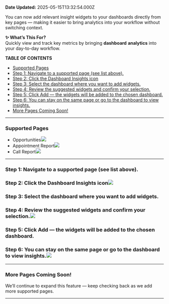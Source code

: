 **Date Updated:** 2025-05-15T13:32:54.000Z

You can now add relevant insight widgets to your dashboards directly from key pages — making it easier to bring analytics into your workflow without switching context.  
  
**✨ What’s This For?**  
Quickly view and track key metrics by bringing **dashboard** **analytics** into your day-to-day workflow.

  
**TABLE OF CONTENTS**

* [Supported Pages](#Supported-Pages)
* [Step 1: Navigate to a supported page (see list above).](#Step-1%3A-Navigate-to-a-supported-page-%28see-list-above%29.)
* [Step 2: Click the Dashboard Insights icon](#Step-2%3A-Click-the-Dashboard-Insights-icon)
* [Step 3: Select the dashboard where you want to add widgets.](#Step-3%3A-Select-the-dashboard-where-you-want-to-add-widgets.)
* [Step 4: Review the suggested widgets and confirm your selection.](#Step-4%3A-Review-the-suggested-widgets-and-confirm-your-selection.)
* [Step 5: Click Add — the widgets will be added to the chosen dashboard.](#Step-5%3A-Click-Add-%E2%80%94-the-widgets-will-be-added-to-the-chosen-dashboard.)
* [Step 6: You can stay on the same page or go to the dashboard to view insights.](#Step-6%3A-You-can-stay-on-the-same-page-or-go-to-the-dashboard-to-view-insights.)
* [More Pages Coming Soon!](#More-Pages-Coming-Soon!)

---

### **Supported Pages**

* Opportunities![](https://s3.amazonaws.com/cdn.freshdesk.com/data/helpdesk/attachments/production/155046664780/original/E2VN-iVzXlV8O6cqOCWW9sDknldOcuToHA.png?1747296117)
* Appointment Report![](https://s3.amazonaws.com/cdn.freshdesk.com/data/helpdesk/attachments/production/155046664744/original/Ric8q_KJCOGaesbnCayUPznBxSE70ixllA.png?1747296101)
* Call Report![](https://s3.amazonaws.com/cdn.freshdesk.com/data/helpdesk/attachments/production/155046664779/original/3syqiVCtek_3oI9To2EdD47NxbYw4PGfzQ.png?1747296112)

---

### **Step 1: Navigate to a supported page (see list above).**

### **Step 2: Click the Dashboard Insights icon![](https://s3.amazonaws.com/cdn.freshdesk.com/data/helpdesk/attachments/production/155046664699/original/ZaaLNXNQVKittnCZjKroAfNn7LWrQ3k0PQ.png?1747296070)**

### **Step 3: Select the dashboard where you want to add widgets.**

### **Step 4: Review the suggested widgets and confirm your selection.![](https://s3.amazonaws.com/cdn.freshdesk.com/data/helpdesk/attachments/production/155046664725/original/wq24MSgSAs8stzumcDcw7w6AT1x2orzu9g.png?1747296077)**

### **Step 5: Click Add — the widgets will be added to the chosen dashboard.**

### **Step 6: You can stay on the same page or go to the dashboard to view insights.![](https://s3.amazonaws.com/cdn.freshdesk.com/data/helpdesk/attachments/production/155046664729/original/npjIibBtIspkaq27Y8JWIGsEBUuM8iT5ZQ.png?1747296085)**

  
---

### **More Pages Coming Soon!**

We’ll continue to expand this feature — keep checking back as we add more supported pages.

  
---

  